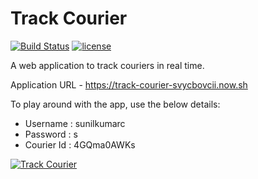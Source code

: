 Track Courier
=============

[![Build Status](https://travis-ci.org/sunilkumarc/track-courier.svg?branch=master)](https://travis-ci.org/sunilkumarc/track-courier)
[![license](https://img.shields.io/github/license/mashape/apistatus.svg)](https://github.com/sunilkumarc/track-courier/blob/master/LICENSE)

A web application to track couriers in real time.

Application URL -  https://track-courier-svycbovcii.now.sh

To play around with the app, use the below details:

* Username : sunilkumarc
* Password : s
* Courier Id : 4GQma0AWKs

[![Track Courier](https://img.youtube.com/vi/mG09xGNsL9k/0.jpg)](https://www.youtube.com/watch?v=mG09xGNsL9k)
